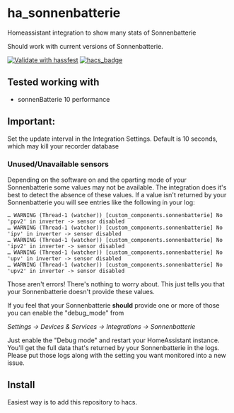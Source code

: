 # ha_sonnenbatterie
Homeassistant integration to show many stats of Sonnenbatterie

Should work with current versions of Sonnenbatterie.

[![Validate with hassfest](https://github.com/mountain-data/ha_sonnenbatterie/actions/workflows/hassfest.yaml/badge.svg)](https://github.com/mountain-data/ha_sonnenbatterie/actions/workflows/hassfest.yaml)
[![hacs_badge](https://img.shields.io/badge/HACS-Custom-41BDF5.svg)](https://github.com/hacs/integration)


## Tested working with
* sonnenBatterie 10 performance

## Important: ###
Set the update interval in the Integration Settings. Default is 10 seconds, which may kill your recorder database

### Unused/Unavailable sensors
Depending on the software on and the oparting mode of your Sonnenbatterie some
values may not be available. The integration does it's best to detect the absence
of these values. If a value isn't returned by your Sonnenbatterie you will see
entries like the following in your log:

```
… WARNING (Thread-1 (watcher)) [custom_components.sonnenbatterie] No 'ppv2' in inverter -> sensor disabled
… WARNING (Thread-1 (watcher)) [custom_components.sonnenbatterie] No 'ipv' in inverter -> sensor disabled
… WARNING (Thread-1 (watcher)) [custom_components.sonnenbatterie] No 'ipv2' in inverter -> sensor disabled
… WARNING (Thread-1 (watcher)) [custom_components.sonnenbatterie] No 'upv' in inverter -> sensor disabled
… WARNING (Thread-1 (watcher)) [custom_components.sonnenbatterie] No 'upv2' in inverter -> sensor disabled
```

Those aren't errors! There's nothing to worry about. This just tells you that
your Sonnenbatterie doesn't provide these values.

If you feel that your Sonnenbatterie **should** provide one or more of those
you can enable the "debug_mode" from

_Settings -> Devices & Services -> Integrations -> Sonnenbatterie_

Just enable the "Debug mode" and restart your HomeAssistant instance. You'll get
the full data that's returned by your Sonnenbatterie in the logs. Please put those
logs along with the setting you want monitored into a new issue.

## Install
Easiest way is to add this repository to hacs.
